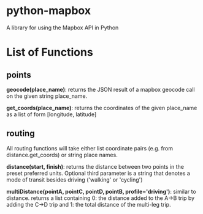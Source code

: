 # python-mapbox
A library for using the Mapbox API in Python

<h1>List of Functions</h1>

<h2>points</h2>
<b>geocode(place_name)</b>: returns the JSON result of a mapbox geocode call on the given string place_name.

<b>get_coords(place_name)</b>: returns the coordinates of the given place_name as a list of form [longitude, latitude]

<h2>routing</h2>
<p>All routing functions will take either list coordinate pairs (e.g. from distance.get_coords) or string place names.</p>

<b>distance(start, finish)</b>: returns the distance between two points in the preset preferred units. Optional third parameter is a string that denotes a mode of transit besides driving ('walking' or 'cycling')

<b>multiDistance(pointA, pointC, pointD, pointB, profile='driving')</b>: similar to distance. returns a list containing 0: the distance added to the A->B trip by adding the C->D trip and 1: the total distance of the multi-leg trip.

